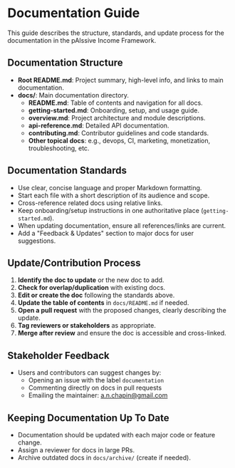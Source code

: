# Documentation Guide

This guide describes the structure, standards, and update process for the documentation in the pAIssive Income Framework.

## Documentation Structure

- **Root README.md**: Project summary, high-level info, and links to main documentation.
- **docs/**: Main documentation directory.
  - **README.md**: Table of contents and navigation for all docs.
  - **getting-started.md**: Onboarding, setup, and usage guide.
  - **overview.md**: Project architecture and module descriptions.
  - **api-reference.md**: Detailed API documentation.
  - **contributing.md**: Contributor guidelines and code standards.
  - **Other topical docs**: e.g., devops, CI, marketing, monetization, troubleshooting, etc.

## Documentation Standards

- Use clear, concise language and proper Markdown formatting.
- Start each file with a short description of its audience and scope.
- Cross-reference related docs using relative links.
- Keep onboarding/setup instructions in one authoritative place (`getting-started.md`).
- When updating documentation, ensure all references/links are current.
- Add a "Feedback & Updates" section to major docs for user suggestions.

## Update/Contribution Process

1. **Identify the doc to update** or the new doc to add.
2. **Check for overlap/duplication** with existing docs.
3. **Edit or create the doc** following the standards above.
4. **Update the table of contents** in `docs/README.md` if needed.
5. **Open a pull request** with the proposed changes, clearly describing the update.
6. **Tag reviewers or stakeholders** as appropriate.
7. **Merge after review** and ensure the doc is accessible and cross-linked.

## Stakeholder Feedback

- Users and contributors can suggest changes by:
  - Opening an issue with the label `documentation`
  - Commenting directly on docs in pull requests
  - Emailing the maintainer: a.n.chapin@gmail.com

## Keeping Documentation Up To Date

- Documentation should be updated with each major code or feature change.
- Assign a reviewer for docs in large PRs.
- Archive outdated docs in `docs/archive/` (create if needed).
